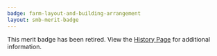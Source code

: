 ```yaml
---
badge: farm-layout-and-building-arrangement
layout: smb-merit-badge
---
```


This merit badge has been retired. View the [History Page](history/) for additional information.
